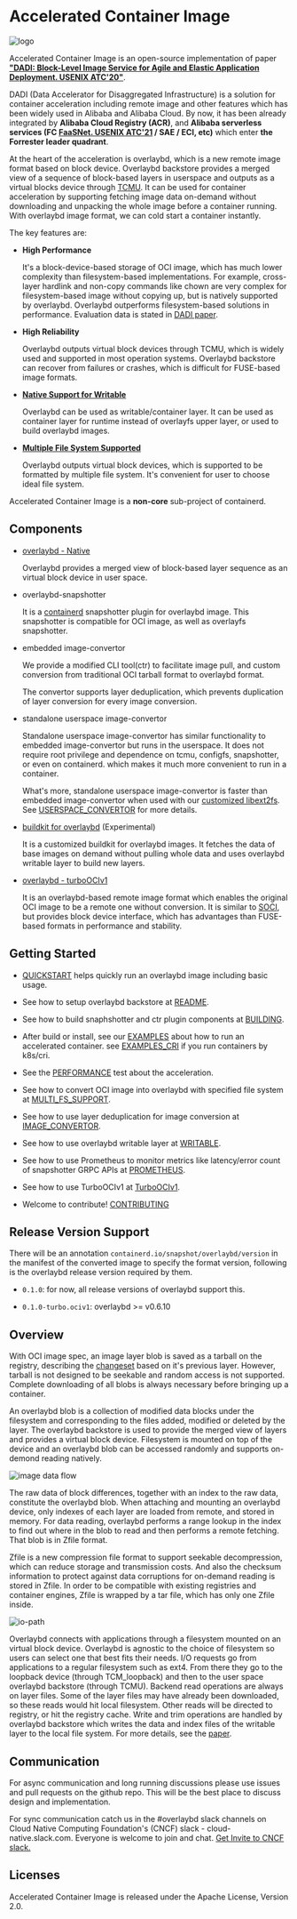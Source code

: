 # Accelerated Container Image

![logo](https://github.com/containerd/accelerated-container-image/blob/main/docs/images/overlaybd_icon_1x.png)

Accelerated Container Image is an open-source implementation of paper **["DADI: Block-Level Image Service for Agile and Elastic Application Deployment. USENIX ATC'20"](https://www.usenix.org/conference/atc20/presentation/li-huiba)**.

DADI (Data Accelerator for Disaggregated Infrastructure) is a solution for container acceleration including remote image and other features which has been widely used in Alibaba and Alibaba Cloud. By now, it has been already integrated by **Alibaba Cloud Registry (ACR)**, and **Alibaba serverless services (FC [FaaSNet. USENIX ATC'21](https://www.usenix.org/system/files/atc21-wang-ao.pdf) / SAE / ECI, etc)** which enter **the Forrester leader quadrant**.

At the heart of the acceleration is overlaybd, which is a new remote image format based on block device. Overlaybd backstore provides a merged view of a sequence of block-based layers in userspace and outputs as a virtual blocks device through [TCMU](https://www.kernel.org/doc/Documentation/target/tcmu-design.txt).
It can be used for container acceleration by supporting fetching image data on-demand without downloading and unpacking the whole image before a container running. With overlaybd image format, we can cold start a container instantly.

The key features are:

* **High Performance**

    It's a block-device-based storage of OCI image, which has much lower complexity than filesystem-based implementations. For example, cross-layer hardlink and non-copy commands like chown are very complex for filesystem-based image without copying up, but is natively supported by overlaybd. Overlaybd outperforms filesystem-based solutions in performance. Evaluation data is stated in [DADI paper](https://www.usenix.org/conference/atc20/presentation/li-huiba).

* **High Reliability**

    Overlaybd outputs virtual block devices through TCMU, which is widely used and supported in most operation systems. Overlaybd backstore can recover from failures or crashes, which is difficult for FUSE-based image formats.

* **[Native Support for Writable](docs/WRITABLE.md)**

    Overlaybd can be used as writable/container layer. It can be used as container layer for runtime instead of overlayfs upper layer, or used to build overlaybd images.

* **[Multiple File System Supported](docs/MULTI_FS_SUPPORT.md)**

    Overlaybd outputs virtual block devices, which is supported to be formatted by multiple file system. It's convenient for user to choose ideal file system.


Accelerated Container Image is a __non-core__ sub-project of containerd.

## Components

* [overlaybd - Native](https://github.com/containerd/overlaybd)

    Overlaybd provides a merged view of block-based layer sequence as an virtual block device in user space.

* overlaybd-snapshotter

    It is a [containerd](https://containerd.io/) snapshotter plugin for overlaybd image. This snapshotter is compatible for OCI image, as well as overlayfs snapshotter.

* embedded image-convertor

    We provide a modified CLI tool(ctr) to facilitate image pull, and custom conversion from traditional OCI tarball format to overlaybd format.

    The convertor supports layer deduplication, which prevents duplication of layer conversion for every image conversion.

* standalone userspace image-convertor

    Standalone userspace image-convertor has similar functionality to embedded image-convertor but runs in the userspace. It does not require root privilege and dependence on tcmu, configfs, snapshotter, or even on containerd. which makes it much more convenient to run in a container.

    What's more, standalone userspace image-convertor is faster than embedded image-convertor when used with our [customized libext2fs](https://github.com/data-accelerator/e2fsprogs). See [USERSPACE_CONVERTOR](https://github.com/containerd/accelerated-container-image/blob/main/docs/USERSPACE_CONVERTOR.md) for more details.

* [buildkit for overlaybd](https://github.com/data-accelerator/buildkit) (Experimental)

    It is a customized buildkit for overlaybd images. It fetches the data of base images on demand without pulling whole data and uses overlaybd writable layer to build new layers.

* [overlaybd - turboOCIv1](docs/TURBO_OCI.md)

    It is an overlaybd-based remote image format which enables the original OCI image to be a remote one without conversion. It is similar to [SOCI](https://github.com/awslabs/soci-snapshotter), but provides block device interface, which has advantages than FUSE-based formats in performance and stability.

## Getting Started

* [QUICKSTART](docs/QUICKSTART.md) helps quickly run an overlaybd image including basic usage.

* See how to setup overlaybd backstore at [README](https://github.com/containerd/overlaybd).

* See how to build snaphshotter and ctr plugin components at [BUILDING](docs/BUILDING.md).

* After build or install, see our [EXAMPLES](docs/EXAMPLES.md) about how to run an accelerated container. see [EXAMPLES_CRI](docs/EXAMPLES_CRI.md) if you run containers by k8s/cri.

* See the [PERFORMANCE](docs/PERFORMANCE.md) test about the acceleration.

* See how to convert OCI image into overlaybd with specified file system at [MULTI_FS_SUPPORT](docs/MULTI_FS_SUPPORT.md).

* See how to use layer deduplication for image conversion at [IMAGE_CONVERTOR](docs/IMAGE_CONVERTOR.md).

* See how to use overlaybd writable layer at [WRITABLE](docs/WRITABLE.md).

* See how to use Prometheus to monitor metrics like latency/error count of snapshotter GRPC APIs at [PROMETHEUS](docs/PROMETHEUS.md).

* See how to use TurboOCIv1 at [TurboOCIv1](docs/TURBO_OCI.md).

* Welcome to contribute! [CONTRIBUTING](docs/CONTRIBUTING.md)

## Release Version Support

There will be an annotation `containerd.io/snapshot/overlaybd/version` in the manifest of the converted image to specify the format version, following is the
overlaybd release version required by them.

* `0.1.0`: for now, all release versions of overlaybd support this.

* `0.1.0-turbo.ociv1`: overlaybd >= v0.6.10

## Overview

With OCI image spec, an image layer blob is saved as a tarball on the registry, describing the [changeset](https://github.com/opencontainers/image-spec/blob/v1.0.1/layer.md#change-types) based on it's previous layer. However, tarball is not designed to be seekable and random access is not supported. Complete downloading of all blobs is always necessary before bringing up a container.

An overlaybd blob is a collection of modified data blocks under the filesystem and corresponding to the files added, modified or deleted by the layer. The overlaybd backstore is used to provide the merged view of layers and provides a virtual block device. Filesystem is mounted on top of the device and an overlaybd blob can be accessed randomly and supports on-demond reading natively.

![image data flow](docs/images/image-flow.jpg "image data flow")

The raw data of block differences, together with an index to the raw data, constitute the overlaybd blob. When attaching and mounting an overlaybd device, only indexes of each layer are loaded from remote, and stored in memory. For data reading, overlaybd performs a range lookup in the index to find out where in the blob to read and then performs a remote fetching. That blob is in Zfile format.

Zfile is a new compression file format to support seekable decompression, which can reduce storage and transmission costs. And also the checksum information to protect against data corruptions for on-demand reading is stored in Zfile. In order to be compatible with existing registries and container engines, Zfile is wrapped by a tar file, which has only one Zfile inside.

![io-path](docs/images/io-path.png "io-path")

Overlaybd connects with applications through a filesystem mounted on an virtual block device. Overlaybd is agnostic to the choice of filesystem so users can select one that best fits their needs. I/O requests go from applications to a regular filesystem such as ext4. From there they go to the loopback device (through TCM_loopback) and then to the user space overlaybd backstore (through TCMU). Backend read operations are always on layer files. Some of the layer files may have already been downloaded, so these reads would hit local filesystem. Other reads will be directed to registry, or hit the registry cache. Write and trim operations are handled by overlaybd backstore which writes the data and index files of the writable layer to the local file system. For more details, see the [paper](https://www.usenix.org/conference/atc20/presentation/li-huiba).


## Communication
For async communication and long running discussions please use issues and pull requests on the github repo. This will be the best place to discuss design and implementation.

For sync communication catch us in the #overlaybd slack channels on Cloud Native Computing Foundation's (CNCF) slack - cloud-native.slack.com. Everyone is welcome to join and chat. [Get Invite to CNCF slack.](https://communityinviter.com/apps/cloud-native/cncf)

## Licenses

Accelerated Container Image is released under the Apache License, Version 2.0.

